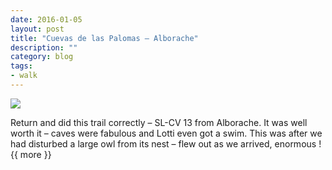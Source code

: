 ```yaml
---
date: 2016-01-05
layout: post
title: "Cuevas de las Palomas – Alborache"
description: ""
category: blog
tags:
- walk 
---
```


<!--start excerpt-->
![](/images/2016/2016-01-14-cuevas-de-las-palomas-alborache.jpg)

Return and did this trail correctly – SL-CV 13 from Alborache. It was well worth it – caves were fabulous and Lotti even got a swim. This was after we had disturbed a large owl from its nest – flew out as we arrived, enormous !
{{ more }}


